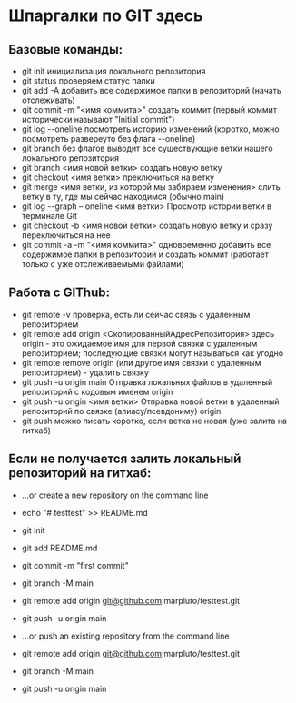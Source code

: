 # Шпаргалки по GIT здесь

## Базовые команды:
- git init инициализация локального репозитория
- git status проверяем статус папки
- git add -A добавить все содержимое папки в репозиторий (начать отслеживать)
- git commit -m "<имя коммита>" создать коммит (первый коммит исторически называют "Initial commit")
-  git log --oneline посмотреть историю изменений (коротко, можно посмотреть развереуто без флага --oneline)
- git branch без флагов выводит все существующие ветки нашего локального репозитория
- git branch <имя новой ветки> создать новую ветку
- git checkout <имя ветки> преключиться на ветку
- git merge <имя ветки, из которой мы забираем изменения> слить ветку в ту, где мы сейчас находимся (обычно main)
- git log --graph – oneline <имя ветки> Просмотр истории ветки в терминале Git
- git checkout -b <имя новой ветки> создать новую ветку и сразу переключиться на нее
- git commit -a -m "<имя коммита>" одновременно добавить все содержимое папки в репозиторий и создать коммит (работает только с уже отслеживаемыми файлами)

## Работа с GIThub:
- git remote -v проверка, есть ли сейчас связь с удаленным репозиторием
- git remote add origin <СкопированныйАдресРепозитория> здесь origin - это ожидаемое имя для первой связки с удаленным репозиторием; последующие связки могут называться как угодно
- git remote remove origin (или другое имя связки с удаленным репозиторием) - удалить связку
- git push -u origin main Отправка локальных файлов в удаленный репозиторий с кодовым именем origin
- git push -u origin <имя ветки> Отправка новой ветки в удаленный репозиторий по связке (алиасу/псевдониму) origin
- git push можно писать коротко, если ветка не новая (уже залита на гитхаб)


## Если не получается залить локальный репозиторий на гитхаб:
- …or create a new repository on the command line
- echo "# testtest" >> README.md
- git init
- git add README.md
- git commit -m "first commit"
- git branch -M main
- git remote add origin git@github.com:marpluto/testtest.git
- git push -u origin main

- …or push an existing repository from the command line
- git remote add origin git@github.com:marpluto/testtest.git
- git branch -M main
- git push -u origin main